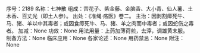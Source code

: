 序号：2189
名称：七神散
组成：苦花子、紫金藤、金脑香、大小青、仙人薯、土木香、百丈光（即土人参）。
出处：《准绳·疡医》卷二。
主治：因剥割瘴死牛、马、猪、羊以中其毒者；或因食瘴死牛、马、猪、羊之肉而中毒者；或因蛇伤之毒者。
加减：None
功效：None
用法用量：上药加薄荷煎，去滓，调雄黄末服。
制备方法：None
临床应用：None
各家论述：None
用药禁忌：None
附注：None
